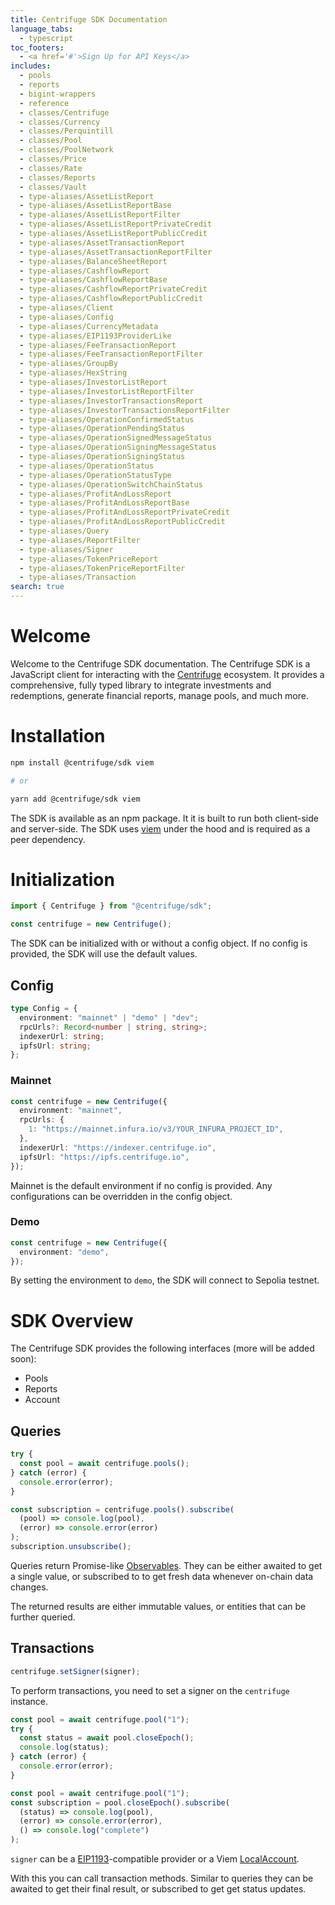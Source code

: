 ```yaml
---
title: Centrifuge SDK Documentation
language_tabs:
  - typescript
toc_footers:
  - <a href='#'>Sign Up for API Keys</a>
includes:
  - pools
  - reports
  - bigint-wrappers
  - reference
  - classes/Centrifuge
  - classes/Currency
  - classes/Perquintill
  - classes/Pool
  - classes/PoolNetwork
  - classes/Price
  - classes/Rate
  - classes/Reports
  - classes/Vault
  - type-aliases/AssetListReport
  - type-aliases/AssetListReportBase
  - type-aliases/AssetListReportFilter
  - type-aliases/AssetListReportPrivateCredit
  - type-aliases/AssetListReportPublicCredit
  - type-aliases/AssetTransactionReport
  - type-aliases/AssetTransactionReportFilter
  - type-aliases/BalanceSheetReport
  - type-aliases/CashflowReport
  - type-aliases/CashflowReportBase
  - type-aliases/CashflowReportPrivateCredit
  - type-aliases/CashflowReportPublicCredit
  - type-aliases/Client
  - type-aliases/Config
  - type-aliases/CurrencyMetadata
  - type-aliases/EIP1193ProviderLike
  - type-aliases/FeeTransactionReport
  - type-aliases/FeeTransactionReportFilter
  - type-aliases/GroupBy
  - type-aliases/HexString
  - type-aliases/InvestorListReport
  - type-aliases/InvestorListReportFilter
  - type-aliases/InvestorTransactionsReport
  - type-aliases/InvestorTransactionsReportFilter
  - type-aliases/OperationConfirmedStatus
  - type-aliases/OperationPendingStatus
  - type-aliases/OperationSignedMessageStatus
  - type-aliases/OperationSigningMessageStatus
  - type-aliases/OperationSigningStatus
  - type-aliases/OperationStatus
  - type-aliases/OperationStatusType
  - type-aliases/OperationSwitchChainStatus
  - type-aliases/ProfitAndLossReport
  - type-aliases/ProfitAndLossReportBase
  - type-aliases/ProfitAndLossReportPrivateCredit
  - type-aliases/ProfitAndLossReportPublicCredit
  - type-aliases/Query
  - type-aliases/ReportFilter
  - type-aliases/Signer
  - type-aliases/TokenPriceReport
  - type-aliases/TokenPriceReportFilter
  - type-aliases/Transaction
search: true
---
```


# Welcome

Welcome to the Centrifuge SDK documentation. The Centrifuge SDK is a JavaScript client for interacting with the [Centrifuge](https://centrifuge.io) ecosystem. It provides a comprehensive, fully typed library to integrate investments and redemptions, generate financial reports, manage pools, and much more.

# Installation

```bash
npm install @centrifuge/sdk viem

# or

yarn add @centrifuge/sdk viem
```

The SDK is available as an npm package. It it is built to run both client-side and server-side. The SDK uses [viem](https://viem.sh/) under the hood and is required as a peer dependency.

# Initialization

```typescript
import { Centrifuge } from "@centrifuge/sdk";

const centrifuge = new Centrifuge();
```

The SDK can be initialized with or without a config object. If no config is provided, the SDK will use the default values.

## Config

```typescript
type Config = {
  environment: "mainnet" | "demo" | "dev";
  rpcUrls?: Record<number | string, string>;
  indexerUrl: string;
  ipfsUrl: string;
};
```

### Mainnet

```typescript
const centrifuge = new Centrifuge({
  environment: "mainnet",
  rpcUrls: {
    1: "https://mainnet.infura.io/v3/YOUR_INFURA_PROJECT_ID",
  },
  indexerUrl: "https://indexer.centrifuge.io",
  ipfsUrl: "https://ipfs.centrifuge.io",
});
```

Mainnet is the default environment if no config is provided. Any configurations can be overridden in the config object.

### Demo

```typescript
const centrifuge = new Centrifuge({
  environment: "demo",
});
```

By setting the environment to `demo`, the SDK will connect to Sepolia testnet.

# SDK Overview

The Centrifuge SDK provides the following interfaces (more will be added soon):

- Pools
- Reports
- Account

## Queries

```ts
try {
  const pool = await centrifuge.pools();
} catch (error) {
  console.error(error);
}
```

```js
const subscription = centrifuge.pools().subscribe(
  (pool) => console.log(pool),
  (error) => console.error(error)
);
subscription.unsubscribe();
```

Queries return Promise-like [Observables](https://rxjs.dev/guide/observable). They can be either awaited to get a single value, or subscribed to to get fresh data whenever on-chain data changes.

The returned results are either immutable values, or entities that can be further queried.

## Transactions

```js
centrifuge.setSigner(signer);
```

To perform transactions, you need to set a signer on the `centrifuge` instance.

```ts
const pool = await centrifuge.pool("1");
try {
  const status = await pool.closeEpoch();
  console.log(status);
} catch (error) {
  console.error(error);
}
```

```js
const pool = await centrifuge.pool("1");
const subscription = pool.closeEpoch().subscribe(
  (status) => console.log(pool),
  (error) => console.error(error),
  () => console.log("complete")
);
```

`signer` can be a [EIP1193](https://eips.ethereum.org/EIPS/eip-1193)-compatible provider or a Viem [LocalAccount](https://viem.sh/docs/accounts/local).

With this you can call transaction methods. Similar to queries they can be awaited to get their final result, or subscribed to get get status updates.

<!--  ## Get All Pools

```typescript
const pools = centrifuge.getAllPools(true);
```

Returns an array of all active pools when `activeOnly` is set to true.

### Parameters

| Parameter  | Type    | Description                  |
| ---------- | ------- | ---------------------------- |
| activeOnly | boolean | Filter for active pools only |

### Response

Returns an array of `PoolOverview` objects containing:

- poolName
- assetClass
- TVL
- APR
- status

## Get Single Pool

```typescript
const pool = centrifuge.pools("pool-id");
```

Returns detailed information about a specific pool.

### Parameters

| Parameter | Type   | Description                   |
| --------- | ------ | ----------------------------- |
| poolId    | string | Unique identifier of the pool |

### Pool Methods

| Method                                | Return Type      | Description                     |
| ------------------------------------- | ---------------- | ------------------------------- |
| nav()                                 | number           | Current NAV of the pool         |
| tokenInfo()                           | TokenInfo        | Current token price and APY     |
| navHistory(days)                      | HistoricalData[] | Historical NAV data             |
| tokenPriceHistory(days)               | HistoricalData[] | Historical token price data     |
| keyMetrics()                          | KeyMetrics       | Key performance metrics         |
| getPoolStructure()                    | PoolStructure    | Pool structure details          |
| getFees()                             | PoolFees         | Pool fee information            |
| issuer()                              | IssuerInfo       | Pool issuer information         |
| reports(days)                         | Reports          | Pool reports including cashflow |
| transactions(type?, days?)            | Transactions     | Pool transactions               |
| assetSummary()                        | AssetSummary     | Summary of pool assets          |
| assets(status?, type?, maturityDate?) | Asset[]          | List of pool assets             |
| asset(assetId)                        | Asset            | Single asset details            |

## Pool Operations

### Invest

```typescript
const result = pool.invest(1000, "controller", "ethereum", web3Provider);
```

Invest in a pool with the specified amount.

### Parameters

| Parameter    | Type   | Description            |
| ------------ | ------ | ---------------------- |
| amount       | number | Investment amount      |
| controller   | string | Controller address     |
| network      | string | Network identifier     |
| web3Provider | any    | Web3 provider instance |

### Claim Deposit

```typescript
const claim = pool.claimDeposit(1000, "controller", "ethereum", web3Provider);
```

Claim deposited funds from a pool.

### Redeem

```typescript
const redemption = pool.redeem(1000, "controller", "ethereum", web3Provider);
```

Redeem tokens from a pool.

# Assets

## Get Asset Details

```typescript
const asset = pool.asset("asset-id");
```

Get detailed information about a specific asset.

### Asset Methods

| Method            | Return Type          | Description                           |
| ----------------- | -------------------- | ------------------------------------- |
| metrics()         | AssetMetrics         | Asset metrics including maturity date |
| pricing()         | AssetPricing         | Asset pricing information             |
| holdings()        | AssetHoldings        | Asset holdings details                |
| history(filters?) | TransactionHistory[] | Asset transaction history             |

# Investor

## Check Whitelist Status

```typescript
const isWhitelisted = centrifuge
  .investor("address")
  .isWhitelisted("wallet-address");
```

Check if a wallet address is whitelisted.

## Get Investor Position

```typescript
const position = centrifuge.investor("address").position("pool-id");
```

Get investor position in a specific pool.

## Get Transaction History

```typescript
const history = centrifuge.investor("address").transactionHistory(30);
```

Get investor transaction history for the specified number of days.

# Error Handling

The SDK uses standard error handling. All methods may throw exceptions that should be handled appropriately in your application.

```typescript
try {
  const pool = centrifuge.pools("pool-id");
} catch (error) {
  console.error("Error fetching pool:", error);
}
``` -->
